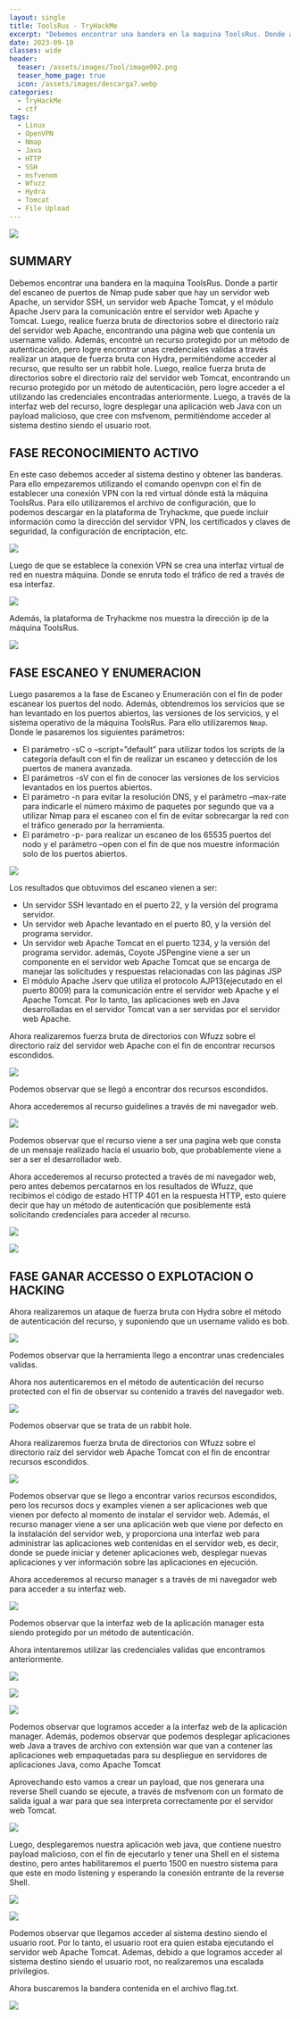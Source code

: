 ```yaml
---
layout: single
title: ToolsRus - TryHackMe
excerpt: "Debemos encontrar una bandera en la maquina ToolsRus. Donde a partir del escaneo de puertos de Nmap pude saber que hay un servidor web Apache, un servidor web Apache Tomcat, y el módulo Apache Jserv para la comunicación entre el servidor web Apache y Tomcat. Luego, realice fuerza bruta de directorios sobre el directorio raíz del servidor web Apache, encontrando un username valido. Además, encontré un recurso protegido por un método de autenticación, pero logre encontrar unas credenciales validas a través realizar un ataque de fuerza bruta con Hydra, permitiéndome acceder al recurso, que resulto ser un rabbit hole. Luego, realice fuerza bruta de directorios sobre el directorio raíz del servidor web Tomcat, encontrando un recurso protegido por un método de autenticación, pero logre acceder a el utilizando las credenciales encontradas anteriormente. Luego, logre desplegar una aplicación web Java con un payload malicioso, que cree con msfvenom, permitiéndome acceder al sistema destino siendo root."
date: 2023-09-10	
classes: wide
header:
  teaser: /assets/images/Tool/image002.png
  teaser_home_page: true
  icon: /assets/images/descarga7.webp
categories:
  - TryHackMe
  - ctf
tags:
  - Linux  
  - OpenVPN
  - Nmap
  - Java
  - HTTP
  - SSH
  - msfvenom
  - Wfuzz
  - Hydra
  - Tomcat
  - File Upload
---
```


![](/assets/images/Tool/image001.png)

## SUMMARY

Debemos encontrar una bandera en la maquina ToolsRus. Donde a partir del escaneo de puertos de Nmap pude saber que hay un servidor web Apache, un servidor SSH, un servidor web Apache Tomcat, y el módulo Apache Jserv para la comunicación entre el servidor web Apache y Tomcat. Luego, realice fuerza bruta de directorios sobre el directorio raíz del servidor web Apache, encontrando una página web que contenía un username valido. Además, encontré un recurso protegido por un método de autenticación, pero logre encontrar unas credenciales validas a través realizar un ataque de fuerza bruta con Hydra, permitiéndome acceder al recurso, que resulto ser un rabbit hole. Luego, realice fuerza bruta de directorios sobre el directorio raíz del servidor web Tomcat, encontrando un recurso protegido por un método de autenticación, pero logre acceder a el utilizando las credenciales encontradas anteriormente. Luego, a través de la interfaz web del recurso, logre desplegar una aplicación web Java con un payload malicioso, que cree con msfvenom, permitiéndome acceder al sistema destino siendo el usuario root.

## FASE RECONOCIMIENTO ACTIVO

En este caso debemos acceder al sistema destino y obtener las banderas. Para ello empezaremos utilizando el comando openvpn con el fin de establecer una conexión VPN con la red virtual dónde está la máquina ToolsRus. Para ello utilizaremos el archivo de configuración, que lo podemos descargar en la plataforma de Tryhackme, que puede incluir información como la dirección del servidor VPN, los certificados y claves de seguridad, la configuración de encriptación, etc.

![](/assets/images/Tool/image003.png)

Luego de que se establece la conexión VPN se crea una interfaz virtual de red en nuestra máquina. Donde se enruta todo el tráfico de red a través de esa interfaz.

![](/assets/images/Tool/image004.png)

Además, la plataforma de Tryhackme nos muestra la dirección ip de la máquina ToolsRus.

![](/assets/images/Tool/image005.png)

## FASE ESCANEO Y ENUMERACION
Luego pasaremos a la fase de Escaneo y Enumeración con el fin de poder escanear los puertos del nodo. Además, obtendremos los servicios que se han levantado en los puertos abiertos, las versiones de los servicios, y el sistema operativo de la máquina ToolsRus. Para ello utilizaremos `Nmap`. Donde le pasaremos los siguientes parámetros:

- El parámetro -sC o –script=”default” para utilizar todos los scripts de la categoría default con el fin de realizar un escaneo y detección de los puertos de manera avanzada.
- El parámetros -sV con el fin de conocer las versiones de los servicios levantados en los puertos abiertos.
- El parámetro -n para evitar la resolución DNS, y el parámetro –max-rate para indicarle el número máximo de paquetes por segundo que va a utilizar Nmap para el escaneo con el fin de evitar sobrecargar la red con el tráfico generado por la herramienta.
- El parámetro -p- para realizar un escaneo de los 65535 puertos del nodo y el parámetro –open con el fin de que nos muestre información solo de los puertos abiertos.

![](/assets/images/Tool/image006.png)

Los resultados que obtuvimos del escaneo vienen a ser:
- Un servidor SSH levantado en el puerto 22, y la versión del programa servidor.
- Un servidor web Apache levantado en el puerto 80, y la versión del programa servidor.
- Un servidor web Apache Tomcat en el puerto 1234, y la versión del programa servidor. además, Coyote JSPengine viene a ser un componente en el servidor web Apache Tomcat que se encarga de manejar las solicitudes y respuestas relacionadas con las páginas JSP
- El módulo Apache Jserv que utiliza el protocolo AJP13(ejecutado en el puerto 8009) para la comunicación entre el servidor web Apache y el Apache Tomcat. Por lo tanto, las aplicaciones web en Java desarrolladas en el servidor Tomcat van a ser servidas por el servidor web Apache.

Ahora realizaremos fuerza bruta de directorios con Wfuzz sobre el directorio raíz del servidor web Apache con el fin de encontrar recursos escondidos.

![](/assets/images/Tool/image007.png)

Podemos observar que se llegó a encontrar dos recursos escondidos.

Ahora accederemos al recurso guidelines a través de mi navegador web.

![](/assets/images/Tool/image008.png)

Podemos observar que el recurso viene a ser una pagina web que consta de un mensaje realizado hacia el usuario bob, que probablemente viene a ser a ser el desarrollador web.

Ahora accederemos al recurso protected a través de mi navegador web, pero antes debemos percatarnos en los resultados de Wfuzz, que recibimos el código de estado HTTP 401 en la respuesta HTTP, esto quiere decir que hay un método de autenticación que posiblemente está solicitando credenciales para acceder al recurso.

![](/assets/images/Tool/image009.png)

![](/assets/images/Tool/image010.png)

## FASE GANAR ACCESSO O EXPLOTACION O HACKING

Ahora realizaremos un ataque de fuerza bruta con Hydra sobre el método de autenticación del recurso, y suponiendo que un username valido es bob.

![](/assets/images/Tool/image011.png)

Podemos observar que la herramienta llego a encontrar unas credenciales validas.

Ahora nos autenticaremos en el método de autenticación del recurso protected con el fin de observar su contenido a través del navegador web.

![](/assets/images/Tool/image012.png)

Podemos observar que se trata de un rabbit hole.

Ahora realizaremos fuerza bruta de directorios con Wfuzz sobre el directorio raíz del servidor web Apache Tomcat con el fin de encontrar recursos escondidos.

![](/assets/images/Tool/image013.png)

Podemos observar que se llego a encontrar varios recursos escondidos, pero los recursos docs y examples vienen a ser aplicaciones web que vienen por defecto al momento de instalar el servidor web. Además, el recurso manager viene a ser una aplicación web que viene por defecto en la instalación del servidor web, y proporciona una interfaz web para administrar las aplicaciones web contenidas en el servidor web, es decir, donde se puede iniciar y detener aplicaciones web, desplegar nuevas aplicaciones y ver información sobre las aplicaciones en ejecución.

Ahora accederemos al recurso manager s a través de mi navegador web para acceder a su interfaz web.

![](/assets/images/Tool/image014.png)

Podemos observar que la interfaz web de la aplicación manager esta siendo protegido por un método de autenticación.

Ahora intentaremos utilizar las credenciales validas que encontramos anteriormente.

![](/assets/images/Tool/image015.png)

![](/assets/images/Tool/image016.png)

![](/assets/images/Tool/image017.png)

Podemos observar que logramos acceder a la interfaz web de la aplicación manager. Además, podemos observar que podemos desplegar aplicaciones web Java a traves de archivo con extensión war que van a contener las aplicaciones web empaquetadas para su despliegue en servidores de aplicaciones Java, como Apache Tomcat

Aprovechando esto vamos a crear un payload, que nos generara una reverse Shell cuando se ejecute, a través de msfvenom con un formato de salida igual a war para que sea interpreta correctamente por el servidor web Tomcat.

![](/assets/images/Tool/image018.png)

Luego, desplegaremos nuestra aplicación web java, que contiene nuestro payload malicioso, con el fin de ejecutarlo y tener una Shell en el sistema destino, pero antes habilitaremos el puerto 1500 en nuestro sistema para que este en modo listening y esperando la conexión entrante de la reverse Shell.

![](/assets/images/Tool/image019.png)

![](/assets/images/Tool/image020.png)

Podemos observar que llegamos acceder al sistema destino siendo el usuario root. Por lo tanto, el usuario root era quien estaba ejecutando el servidor web Apache Tomcat. Ademas, debido a que logramos acceder al sistema destino siendo el usuario root, no realizaremos una escalada privilegios.

Ahora buscaremos la bandera contenida en el archivo flag.txt.

![](/assets/images/Tool/image021.png) 
 
 
 
 
 
 
 
 
 
 
 
 
 
 
 



































